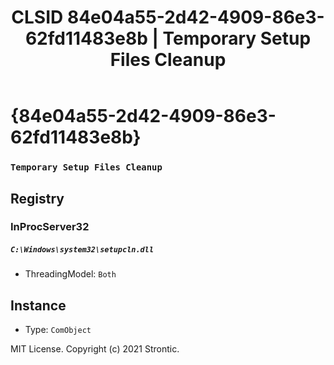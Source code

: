 ﻿---
title: "CLSID 84e04a55-2d42-4909-86e3-62fd11483e8b | Temporary Setup Files Cleanup"
excerpt: What is COM-Object CLSID 84e04a55-2d42-4909-86e3-62fd11483e8b?
---

# {84e04a55-2d42-4909-86e3-62fd11483e8b}

### `Temporary Setup Files Cleanup`

## Registry


### InProcServer32

##### `C:\Windows\system32\setupcln.dll`
* ThreadingModel: `Both`

## Instance

* Type: `ComObject`

MIT License. Copyright (c) 2021 Strontic.


